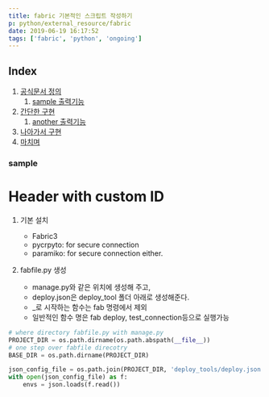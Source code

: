 ```yaml
---
title: fabric 기본적인 스크립트 작성하기
p: python/external_resource/fabric
date: 2019-06-19 16:17:52
tags: ['fabric', 'python', 'ongoing']
---
```


## Index

   1. [공식문서 정의](#custom-id)
      1. [sample 출력기능](#i-1-1)
   1. [간단한 구현](#i-2)
      1. [another 출력기능](#i-2-1)
   1. [나아가서 구현](#i-3)
   1. [마치며](#i-4)

### sample


# Header with custom ID



1. 기본 설치
    - Fabric3
    - pycrpyto: for secure connection
    - paramiko: for secure connection either.

1. fabfile.py 생성
    - manage.py와 같은 위치에 생성해 주고,
    - deploy.json은 deploy_tool 폴더 아래로 생성해준다.
    - _로 시작하는 함수는 fab 명령에서 제외
    - 일반적인 함수 명은 fab deploy, test_connection등으로 실행가능

```python
# where directory fabfile.py with manage.py
PROJECT_DIR = os.path.dirname(os.path.abspath(__file__))
# one step over fabfile direcotry
BASE_DIR = os.path.dirname(PROJECT_DIR)

json_config_file = os.path.join(PROJECT_DIR, 'deploy_tools/deploy.json')
with open(json_config_file) as f:
    envs = json.loads(f.read())
```